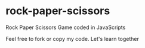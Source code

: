 # rock-paper-scissors
Rock Paper Scissors Game coded in JavaScripts

Feel free to fork or copy my code. Let's learn together
